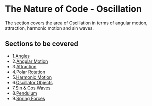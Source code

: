 # The Nature of Code - Oscillation

The section covers the area of Oscillation in terms of angular motion, attraction, harmonic motion and sin waves.

## Sections to be covered
- 1.[Angles](01_Angles/)
- 2.[Angular Motion](02_Angular_Motion/)
- 3.[Attraction](03_Attraction/)
- 4.[Polar Rotation](04_Polar_Cartesian/)
- 5.[Harmonic Motion](05_Harmonic_Motion/)
- 6.[Oscillator Objects](06_Oscillator_Objects/)
- 7.[Sin & Cos Waves](07_Waves/)
- 8.[Pendulum](08_Pendulum)
- 9.[Spring Forces](09_Spring_Forces)
